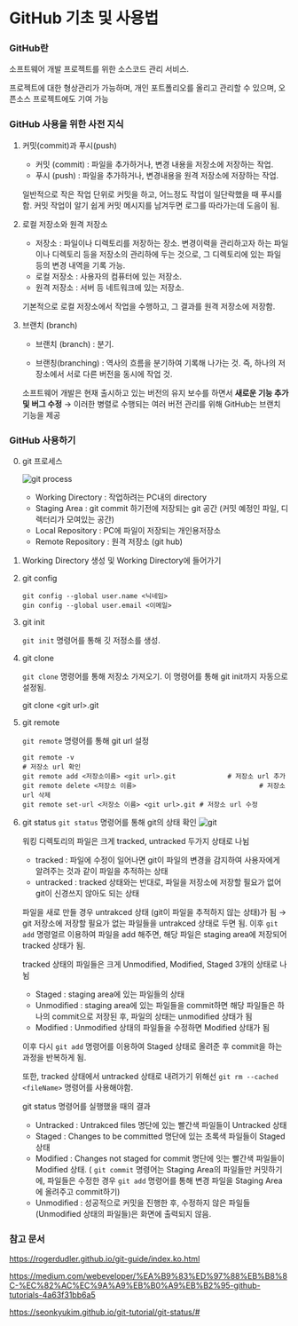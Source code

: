 # GitHub 기초 및 사용법

### GitHub란

소프트웨어 개발 프로젝트를 위한 소스코드 관리 서비스.

프로젝트에 대한 형상관리가 가능하며, 개인 포트폴리오를 올리고 관리할 수 있으며, 오픈소스 프로젝트에도 기여 가능



### GitHub 사용을 위한 사전 지식

1. 커밋(commit)과 푸시(push)

   - 커밋 (commit) : 파일을 추가하거나, 변경 내용을 저장소에 저장하는 작업.
   - 푸시 (push) : 파일을 추가하거나, 변경내용을 원격 저장소에 저장하는 작업.

   일반적으로 작은 작업 단위로 커밋을 하고, 어느정도 작업이 일단락했을 때 푸시를 함.
   커밋 작업이 알기 쉽게 커밋 메시지를 남겨두면 로그를 따라가는데 도음이 됨.

2. 로컬 저장소와 원격 저장소

   - 저장소 : 파일이나 디렉토리를 저장하는 장소. 변경이력을 관리하고자 하는 파일이나 디렉토리 등을 저장소의 관리하에 두는 것으로, 그 디렉토리에 있는 파일 등의 변경 내역을 기록 가능.
   - 로컬 저장소 : 사용자의 컴퓨터에 있는 저장소.
   - 원격 저장소 : 서버 등 네트워크에 있는 저장소.

   기본적으로 로컬 저장소에서 작업을 수행하고, 그 결과를 원격 저장소에 저장함.

3. 브랜치 (branch)

   - 브랜치 (branch) : 분기.

   - 브랜칭(branching) :  역사의 흐름을 분기하여 기록해 나가는 것. 즉, 하나의 저장소에서 서로 다른 버전을 동시에 작업 것.

   소프트웨어 개발은 현재 출시하고 있는 버전의 유지 보수를 하면서 **새로운 기능 추가 및 버그 수정** → 이러한 병렬로 수행되는 여러 버전 관리를 위해 GitHub는 브랜치 기능을 제공



### GitHub 사용하기

0. git 프로세스

   ![git process](https://miro.medium.com/max/1400/1*X9TKjhjwestOvFD0RsjoNQ.png)

   - Working Directory : 작업하려는 PC내의 directory
   - Staging Area : git commit 하기전에 저장되는 git 공간 (커밋 예정인 파일, 디렉터리가 모여있는 공간)
   - Local Repository : PC에 파일이 저장되는 개인용저장소
   - Remote Repository : 원격 저장소 (git hub)

1. Working Directory 생성 및 Working Directory에 들어가기

2. git config

   ```
   git config --global user.name <닉네임>
   gin config --global user.email <이메일>
   ```

3. git init

   `git init` 명령어를 통해 깃 저정소를 생성.

4. git clone

   `git clone` 명령어를 통해 저장소 가져오기. 이 명령어를 통해 git init까지 자동으로 설정됨.

   git clone \<git url\>.git

5. git remote 

   `git remote` 명령어를 통해 git url 설정

   ```
   git remote -v 															# 저장소 url 확인
   git remote add <저장소이름> <git url>.git 			# 저장소 url 추가
   git remote delete <저장소 이름> 								# 저장소 url 삭제
   git remote set-url <저장소 이름> <git url>.git # 저장소 url 수정
   ```

6. git status
   `git status` 명령어를 통해 git의 상태 확인
   ![git](https://seonkyukim.github.io/assets/images/2019-02-24-git-status/04.png)

   워킹 디렉토리의 파일은 크게 tracked, untracked 두가지 상태로 나뉨

   - tracked : 파일에 수정이 일어나면 git이 파일의 변경을 감지하여 사용자에게 알려주는 것과 같이 파일을 추적하는 상태
   - untracked : tracked 상태와는 반대로, 파일을 저장소에 저장할 필요가 없어 git이 신경쓰지 않아도 되는 상태

   파일을 새로 만들 경우 untrakced 상태 (git이 파일을 추적하지 않는 상태)가 됨 → git 저장소에 저장할 필요가 없는 파일들을 untrakced 상태로 두면 됨. 이후 `git add` 명령얼르 이용하여 파일을 add 해주면, 해당 파일은 staging area에 저장되어 tracked 상태가 됨.

   

   tracked 상태의 파일들은 크게 Unmodified, Modified, Staged 3개의 상태로 나뉨

   - Staged : staging area에 있는 파일들의 상태
   - Unmodified : staging area에 있는 파일들을 commit하면 해당 파일들은 하나의 commit으로 저장된 후, 파일의 상태는 unmodified 상태가 됨
   - Modified : Unmodified 상태의 파일들을 수정하면 Modified 상태가 됨

   이후 다시 `git add` 명령어를 이용하여 Staged 상태로 올려준 후 commit을 하는 과정을 반복하게 됨. 

   또한, tracked 상태에서 untracked 상태로 내려가기 위해선 `git rm --cached <fileName>` 명령어를 사용해야함.

   

   git status 명령어를 실행했을 때의 결과

   - Untracked : Untrakced files 명단에 있는 빨간색 파일들이 Untracked 상태 
   - Staged : Changes to be committed 명단에 있는 초록색 파일들이 Staged 상태
   - Modified : Changes not staged for commit 명단에 잇는 빨간색 파일들이 Modified 상태. ( `git commit` 명령어는 Staging Area의 파일들만 커밋하기에, 파일들은 수정한 경우 `git add` 명령어를 통해 변경 파일을 Staging Area에 올려주고 commit하기)
   - Unmodified : 성공적으로 커밋을 진행한 후, 수정하지 않은 파일들(Unmodified 상태의 파일들)은 화면에 출력되지 않음. 



### 참고 문서

https://rogerdudler.github.io/git-guide/index.ko.html

https://medium.com/webeveloper/%EA%B9%83%ED%97%88%EB%B8%8C-%EC%82%AC%EC%9A%A9%EB%B0%A9%EB%B2%95-github-tutorials-4a63f31bb6a5

https://seonkyukim.github.io/git-tutorial/git-status/#

